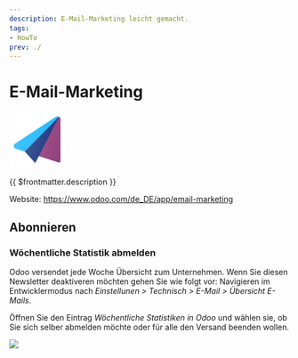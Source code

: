 ```yaml
---
description: E-Mail-Marketing leicht gemacht.
tags:
- HowTo
prev: ./
---
```

# E-Mail-Marketing
![icons_odoo_mass_mailing](assets/icons_odoo_mass_mailing.png)

{{ $frontmatter.description }}

Website: <https://www.odoo.com/de_DE/app/email-marketing>

## Abonnieren

### Wöchentliche Statistik abmelden

Odoo versendet jede Woche Übersicht zum Unternehmen. Wenn Sie diesen Newsletter deaktiveren möchten gehen Sie wie folgt vor: Navigieren im Entwicklermodus nach *Einstellunen > Technisch > E-Mail > Übersicht E-Mails*.

Öffnen Sie den Eintrag *Wöchentliche Statistiken in Odoo* und wählen sie, ob Sie sich selber abmelden möchte oder für alle den Versand beenden wollen.

![](assets/E-Mail-Marketing%20Versand%20beenden.png)